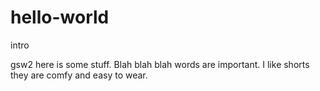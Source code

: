 # hello-world
intro

gsw2 here is some stuff. Blah blah blah words are important. I like shorts they are comfy and easy to wear.
